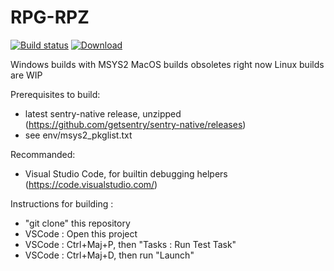 # RPG-RPZ
[![Build status](https://ci.appveyor.com/api/projects/status/jfgl63a0p38h4ru7?svg=true)](https://ci.appveyor.com/project/Amphaal/rpgrpz)
[ ![Download](https://api.bintray.com/packages/amphaal/rpgrpz/rpgrpz-win/images/download.svg) ](https://dl.bintray.com/amphaal/rpgrpz/)

Windows builds with MSYS2
MacOS builds obsoletes right now
Linux builds are WIP

Prerequisites to build:
- latest sentry-native release, unzipped (https://github.com/getsentry/sentry-native/releases)
- see env/msys2_pkglist.txt

Recommanded:
- Visual Studio Code, for builtin debugging helpers (https://code.visualstudio.com/)

Instructions for building :
- "git clone" this repository
- VSCode : Open this project
- VSCode : Ctrl+Maj+P, then "Tasks : Run Test Task"
- VSCode : Ctrl+Maj+D, then run "Launch"